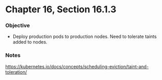 # Chapter 16, Section 16.1.3

### Objective
- Deploy production pods to production nodes. Need to tolerate taints added to nodes.

### Notes

https://kubernetes.io/docs/concepts/scheduling-eviction/taint-and-toleration/

